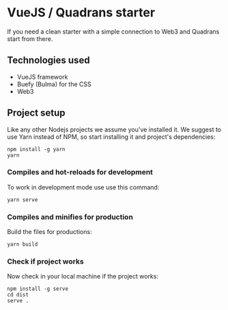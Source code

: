 # VueJS / Quadrans starter

If you need a clean starter with a simple connection to Web3 and Quadrans start from there.

## Technologies used

- VueJS framework
- Buefy (Bulma) for the CSS
- Web3

## Project setup

Like any other Nodejs projects we assume you've installed it. 
We suggest to use Yarn instead of NPM, so start installing it and project's dependencies:
```
npm install -g yarn
yarn
```

### Compiles and hot-reloads for development

To work in development mode use use this command:
```
yarn serve
```

### Compiles and minifies for production

Build the files for productions:
```
yarn build
```

### Check if project works

Now check in your local machine if the project works:
```
npm install -g serve
cd dist
serve .
```